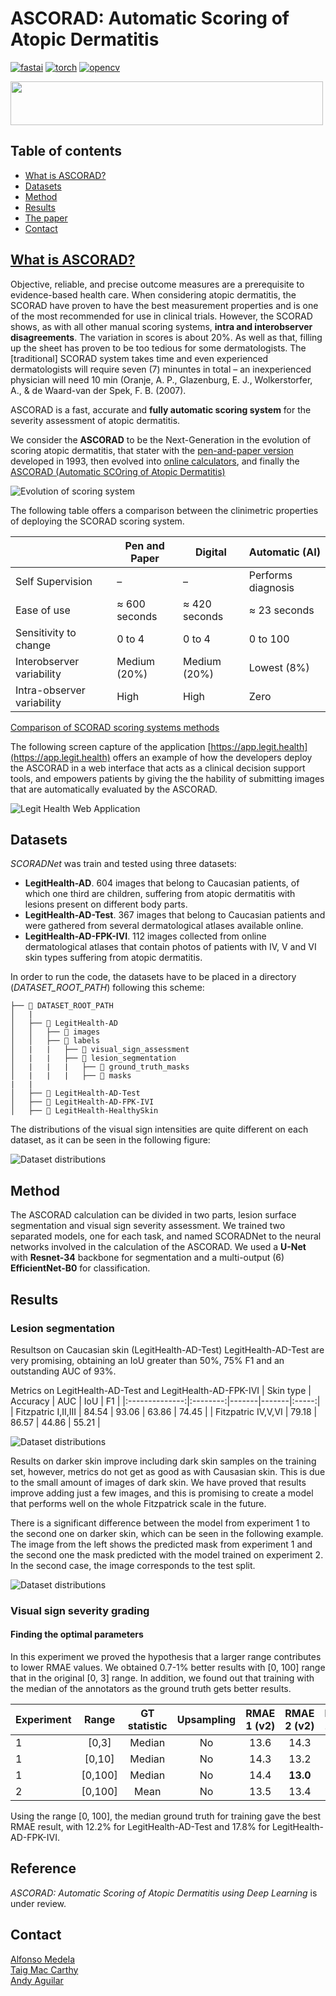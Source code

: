 # ASCORAD: Automatic Scoring of Atopic Dermatitis
[![fastai](https://img.shields.io/badge/fastai-1.0.61-blue?style=plastic)](https://www.fast.ai/)
[![torch](https://img.shields.io/badge/torch-1.6.0-orange?style=plastic)](https://pytorch.org/)
[![opencv](https://img.shields.io/badge/opencv--python-4.4.0.44-brightgreen?style=plastic)](https://opencv.org/)

[<img src="figures/Legit_Health_logo.png" width="500" height="70" />](https://legit.health/)

## Table of contents
- [What is ASCORAD?](#what-is-ascorad)
- [Datasets](#datasets)
- [Method](#method)
- [Results](#results)
- [The paper](#reference)
- [Contact](#contact)


## [What is ASCORAD?](https://legit.health/)

Objective, reliable, and precise outcome measures are a prerequisite to evidence-based health care. When considering atopic dermatitis, the SCORAD have proven to have the best measurement properties and is one of the most recommended for use in clinical trials. However, the SCORAD shows, as with all other manual scoring systems, **intra and interobserver disagreements**. The variation in scores is about 20%. As well as that, filling up the sheet has proven to be too tedious for some dermatologists. The [traditional] SCORAD system takes time and even experienced dermatologists will require seven (7) minuntes in total – an inexperienced physician will need 10 min (Oranje, A. P., Glazenburg, E. J., Wolkerstorfer, A., & de Waard-van der Spek, F. B. (2007).

ASCORAD is a fast, accurate and **fully automatic scoring system** for the severity assessment of atopic dermatitis.

We consider the **ASCORAD** to be the Next-Generation in the evolution of scoring atopic dermatitis, that stater with the [pen-and-paper version](https://legit.health/ascorad-atopic-dermatitis-automatic-scoring-system/#ib-toc-anchor-2) developed in 1993, then evolved into [online calculators](https://legit.health/ascorad-atopic-dermatitis-automatic-scoring-system/#ib-toc-anchor-3), and finally the [ASCORAD (Automatic SCOring of Atopic Dermatitis)](https://legit.health/ascorad-atopic-dermatitis-automatic-scoring-system/)

![Evolution of scoring system](https://legit.health/wp-content/uploads/2021/07/ASCORAD-evoluton-of-scoring-systems.jpg)

The following table offers a comparison between the clinimetric properties of deploying the SCORAD scoring system.

||Pen and Paper|Digital|Automatic (AI)|
|--- |--- |--- |--- |
|Self Supervision|–|–|Performs diagnosis|
|Ease of use|≈ 600 seconds|≈ 420 seconds|≈ 23 seconds|
|Sensitivity to change|0 to 4|0 to 4|0 to 100|
|Interobserver variability|Medium (20%)|Medium (20%)|Lowest (8%)|
|Intra-observer variability|High|High|Zero|
[Comparison of SCORAD scoring systems methods](https://legit.health/ascorad-atopic-dermatitis-automatic-scoring-system/#ib-toc-anchor-7)

The following screen capture of the application [https://app.legit.health](https://app.legit.health) offers an example of how the developers deploy the ASCORAD in a web interface that acts as a clinical decision support tools, and empowers patients by giving the the hability of submitting images that are automatically evaluated by the ASCORAD.

![Legit Health Web Application](figures/Figure_3.png)

## Datasets

*SCORADNet* was train and tested using three datasets:

- **LegitHealth-AD**. 604 images that belong to Caucasian patients, of which one third are children, suffering from atopic
dermatitis with lesions present on different body parts.
- **LegitHealth-AD-Test**. 367 images that belong to Caucasian patients and were gathered from several dermatological atlases available online. 
- **LegitHealth-AD-FPK-IVI**. 112 images collected from online dermatological atlases that contain photos of patients with IV, V and VI skin types suffering from atopic dermatitis.


In order to run the code, the datasets have to be placed in a directory (*DATASET_ROOT_PATH*) following this scheme:

```
├── 📁 DATASET_ROOT_PATH
│   |
│   ├── 📁 LegitHealth-AD
│   │   ├── 📁 images
│   │   ├── 📁 labels
│   |   |   ├── 📁 visual_sign_assessment
│   |   |   ├── 📁 lesion_segmentation
│   |   |   |   ├── 📁 ground_truth_masks
│   |   |   |   ├── 📁 masks
|   |
│   ├── 📁 LegitHealth-AD-Test
│   ├── 📁 LegitHealth-AD-FPK-IVI
│   ├── 📁 LegitHealth-HealthySkin
```

The distributions of the visual sign intensities are quite different on each dataset, as it can be seen in the following figure:

![Dataset distributions](figures/Figure_1.png)


## Method
The ASCORAD calculation can be divided in two parts, lesion surface segmentation and visual sign severity assessment. We trained two separated models, one for each task, and named SCORADNet to the neural networks involved in the calculation of the ASCORAD. We used a **U-Net** with **Resnet-34** backbone for segmentation and a multi-output (6) **EfficientNet-B0** for classification.

## Results
### Lesion segmentation

Resultson on Caucasian skin (LegitHealth-AD-Test) LegitHealth-AD-Test are very promising, obtaining an IoU greater than 50%, 75% F1 and an outstanding AUC of 93%.

Metrics on LegitHealth-AD-Test and LegitHealth-AD-FPK-IVI
|  Skin type      | Accuracy | AUC   | IoU   |   F1  |
|:--------------:|:--------:|-------|-------|:-----:|
| Fitzpatric I,II,III |   84.54  | 93.06 | 63.86 | 74.45 |
| Fitzpatric IV,V,VI |   79.18  | 86.57 | 44.86 | 55.21 |

![Dataset distributions](figures/Figure_4.png)


Results on darker skin improve including dark skin samples on the training set, however, metrics do not get as good as with Causasian skin. This is due to the small amount of images of dark skin. We have proved that results improve adding just a few images, and this is promising to create a model that performs well on the whole Fitzpatrick scale in the future.


There is a significant difference between the model from experiment 1 to the second one on darker skin, which can be seen in the following example. The image from the left shows the predicted mask from experiment 1 and the second one the mask predicted with the model trained on experiment 2. In the second case, the image corresponds to the test split.

![Dataset distributions](figures/Figure_5.png)

### Visual sign severity grading
#### Finding the optimal parameters
In this experiment we proved the hypothesis that a larger range contributes to lower RMAE values. We obtained 0.7-1% better results with [0, 100] range that in the original [0, 3] range. In addition, we found out that training with the median of the annotators as the ground truth gets better results.

| Experiment |  Range  | GT statistic | Upsampling | RMAE 1 (v2) | RMAE 2 (v2) | RMAE 1 (v3) | RMAE 2 (v3) |
|------------|:-------:|:------------:|:----------:|:-----------:|:-----------:|:-----------:|:-----------:|
| 1          |  [0,3]  |    Median    |     No     |     13.6    |     14.3    |     21.2    |     20.8    |
| 1          |  [0,10] |    Median    |     No     |     14.3    |     13.2    |     22.8    |     20.0    |
| 1          | [0,100] |    Median    |     No     |     14.4    |     **13.0**    |     22.6    |     **19.8**    |
| 2          | [0,100] |     Mean     |     No     |     13.5    |     13.4    |     21.1    |     19.9    |


Using the range [0, 100], the median ground truth for training gave the best RMAE result, with 12.2% for LegitHealth-AD-Test and 17.8% for LegitHealth-AD-FPK-IVI.


## Reference
*ASCORAD: Automatic Scoring of Atopic Dermatitis using Deep Learning* is under review.

## Contact
[Alfonso Medela](https://www.linkedin.com/in/alfonsomedela/) \
[Taig Mac Carthy](https://www.linkedin.com/in/taigmaccarthy/) \
[Andy Aguilar](https://www.linkedin.com/in/andy-aguilar/) 
